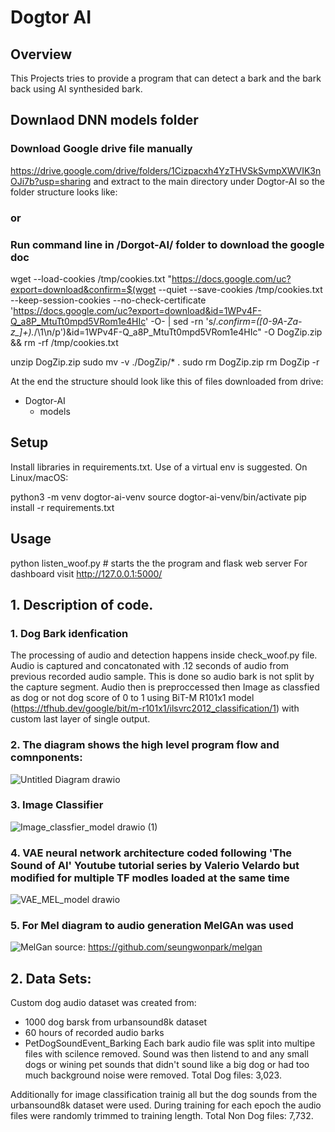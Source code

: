 # Dogtor AI
## Overview
This Projects tries to provide a program that can detect a bark and the bark back using AI synthesided bark. 


## Downlaod DNN models folder
### Download Google drive file manually 
https://drive.google.com/drive/folders/1Cizpacxh4YzTHVSkSvmpXWVIK3nOJi7b?usp=sharing
and extract to the main directory under Dogtor-AI so the folder structure looks like:

### or 
### Run command line in /Dorgot-AI/ folder to download the google doc
wget --load-cookies /tmp/cookies.txt "https://docs.google.com/uc?export=download&confirm=$(wget --quiet --save-cookies /tmp/cookies.txt --keep-session-cookies --no-check-certificate 'https://docs.google.com/uc?export=download&id=1WPv4F-Q_a8P_MtuTt0mpd5VRom1e4HIc' -O- | sed -rn 's/.*confirm=([0-9A-Za-z_]+).*/\1\n/p')&id=1WPv4F-Q_a8P_MtuTt0mpd5VRom1e4HIc" -O DogZip.zip && rm -rf /tmp/cookies.txt

unzip DogZip.zip
sudo mv -v ./DogZip/* .
sudo rm DogZip.zip
rm DogZip -r
 
 At the end the structure should look like this of files downloaded from drive:
- Dogtor-AI
    - models


## Setup

Install libraries in requirements.txt. Use of a virtual env is suggested. On Linux/macOS:

python3 -m venv dogtor-ai-venv
source dogtor-ai-venv/bin/activate
pip install -r requirements.txt


## Usage
python listen_woof.py # starts the the program and flask web server
For dashboard visit http://127.0.0.1:5000/ 

##  1. Description of code. 

### 1. Dog Bark idenfication
The processing of audio and detection happens inside check_woof.py file. 
Audio is captured and concatonated with .12 seconds of audio from previous recorded audio sample. This is done so audio bark is not split by the capture segment. Audio then is preproccessed then Image as classfied as dog or not dog score of 0 to 1  using BiT-M R101x1 model (https://tfhub.dev/google/bit/m-r101x1/ilsvrc2012_classification/1) with custom last layer of single output. 

### 2. The diagram shows the high level program flow and comnponents:

![Untitled Diagram drawio](https://user-images.githubusercontent.com/85537933/181687285-7e8fcf16-184e-4234-b384-18006418ef5a.png)

### 3. Image Classifier
![Image_classfier_model drawio (1)](https://user-images.githubusercontent.com/85537933/183232724-e670f99f-c1dc-46ee-a2be-82e96a946dea.png)

### 4. VAE neural network architecture coded following 'The Sound of AI' Youtube tutorial series by Valerio Velardo but modified for multiple TF modles loaded at the same time

![VAE_MEL_model drawio](https://user-images.githubusercontent.com/85537933/181694615-0d19abb4-3b9e-43c3-b964-65eb6662080f.png)

### 5. For Mel diagram to audio generation MelGAn was used
![MelGan](https://user-images.githubusercontent.com/85537933/181822016-58b68193-ff72-4eb0-be7f-0036c37a62a3.png)
source: https://github.com/seungwonpark/melgan

## 2. Data Sets:
Custom dog audio dataset was created from:
- 1000 dog barsk from urbansound8k dataset
- 60 hours of recorded audio barks 
- PetDogSoundEvent_Barking
Each bark audio file was split into multipe files with scilence removed. 
Sound was then listend to and any small dogs or wining pet sounds that didn't sound like a big dog or had too much background noise were removed. 
Total Dog files: 3,023.

Additionally for image classification trainig all but the dog sounds from the urbansound8k dataset were used.
During training for each epoch the audio files were randomly trimmed to training length.
Total Non Dog files: 7,732.







